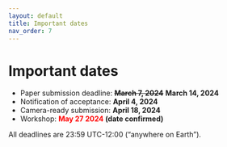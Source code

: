 ```yaml
---
layout: default
title: Important dates
nav_order: 7
---
```


# Important dates

* Paper submission deadline: ~~**March 7, 2024**~~ **March 14, 2024**
* Notification of acceptance: **April 4, 2024**
* Camera-ready submission: **April 18, 2024**
* Workshop: **<span style="color: red;">May 27 2024</span> (date confirmed)**


All deadlines are 23:59 UTC-12:00 (“anywhere on Earth”).
